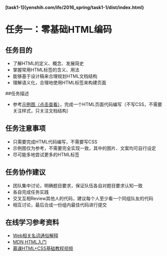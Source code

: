 **[task1-1]{yenshih.com/ife/2016_spring/task1-1/dist/index.html}**

# 任务一：零基础HTML编码

## 任务目的

 - 了解HTML的定义、概念、发展简史
 - 掌握常用HTML标签的含义、用法
 - 能够基于设计稿来合理规划HTML文档结构
 - 理解语义化，合理地使用HTML标签来构建页面

##任务描述

 - 参考[示例图（点击查看）](http://7xrp04.com1.z0.glb.clouddn.com/task_1_1_1.jpg)，完成一个HTML页面代码编写（不写CSS，不需要关注样式，只关注文档结构）

## 任务注意事项

 - 只需要完成HTML代码编写，不需要写CSS
 - 示例图仅为参考，不需要完全实现一致，其中的图片、文案均可自行设定
 - 尽可能多地尝试更多的HTML标签

## 任务协作建议

 - 团队集中讨论，明确题目要求，保证队伍各自对题目要求认知一致
 - 各自完成任务实践
 - 交叉互相Review其他人的代码，建议每个人至少看一个同组队友的代码
 - 相互讨论，最后合成一份组内最佳代码进行提交

## 在线学习参考资料

 - [Web相关名词通俗解释](https://www.zhihu.com/question/22689579)
 - [MDN HTML入门](https://developer.mozilla.org/zh-CN/docs/Web/Guide/HTML/Introduction)
 - [慕课HTML+CSS基础教程视频](http://www.imooc.com/learn/9)